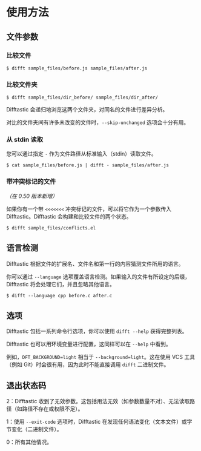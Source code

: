# 使用方法

## 文件参数

### 比较文件

```
$ difft sample_files/before.js sample_files/after.js
```

### 比较文件夹

```
$ difft sample_files/dir_before/ sample_files/dir_after/
```

Difftastic 会递归地浏览这两个文件夹，对同名的文件进行差异分析。

对比的文件夹间有许多未改变的文件时，`--skip-unchanged` 选项会十分有用。

### 从 stdin 读取

您可以通过指定 `-` 作为文件路径从标准输入（stdin）读取文件。

```
$ cat sample_files/before.js | difft - sample_files/after.js
```

### 带冲突标记的文件

*（在 0.50 版本新增）*

如果你有一个带 `<<<<<<<` 冲突标记的文件，可以将它作为一个参数传入 Difftastic。Difftastic 会构建和比较文件的两个状态。

```
$ difft sample_files/conflicts.el
```

## 语言检测

Difftastic 根据文件的扩展名、文件名和第一行的内容猜测文件所用的语言。

你可以通过 `--language` 选项覆盖语言检测。如果输入的文件有所设定的后缀， Difftastic 将会处理它们，并且忽略其他语言。

```
$ difft --language cpp before.c after.c
```

## 选项

Difftastic 包括一系列命令行选项，你可以使用 `difft --help` 获得完整列表。

Difftastic 也可以用环境变量进行配置，这同样可以在 `--help` 中看到。

例如，`DFT_BACKGROUND=light` 相当于 `--background=light`。这在使用 VCS 工具（例如 Git）时会很有用，因为此时不能直接调用 `difft` 二进制文件。

## 退出状态码

2：Difftastic 收到了无效参数。这包括用法无效（如参数数量不对）、无法读取路径（如路径不存在或权限不足）。

1：使用 `--exit-code` 选项时，Difftastic 在发现任何语法变化（文本文件）或字节变化（二进制文件）。

0：所有其他情况。
